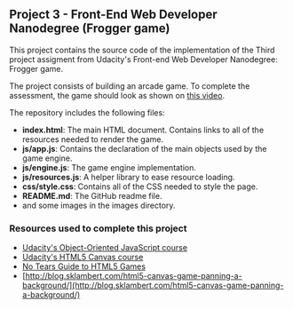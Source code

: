 ## Project 3 - Front-End Web Developer Nanodegree (Frogger game)
This project contains the source code of the implementation of the Third project assigment from Udacity's Front-end Web Developer Nanodegree: Frogger game.

The project consists of building an arcade game. To complete the assessment, the game should look as shown on [this video](https://www.youtube.com/watch?v=SxeHV1kt7iU&feature=youtu.be).

The repository includes the following files:
* **index.html**: The main HTML document. Contains links to all of the resources needed to render the game.
* **js/app.js**: Contains the declaration of the main objects used by the game engine.
* **js/engine.js**: The game engine implementation.
* **js/resources.js**: A helper library to ease resource loading.
* **css/style.css**: Contains all of the CSS needed to style the page.
* **README.md**: The GitHub readme file.
* and some images in the images directory.

### Resources used to complete this project
* [Udacity's Object-Oriented JavaScript course](https://www.udacity.com/course/ud015)
* [Udacity's HTML5 Canvas course](https://www.udacity.com/course/ud292)
* [No Tears Guide to HTML5 Games](http://www.html5rocks.com/en/tutorials/canvas/notearsgame/)
* [http://blog.sklambert.com/html5-canvas-game-panning-a-background/](http://blog.sklambert.com/html5-canvas-game-panning-a-background/)










